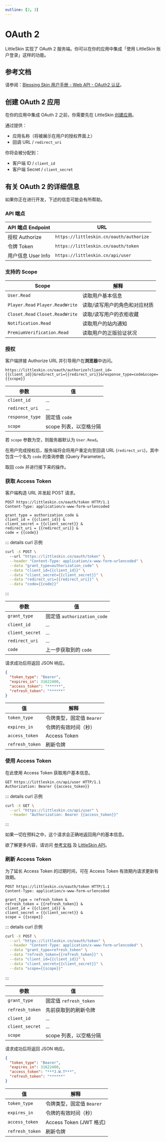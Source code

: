 ```yaml
---
outline: [2, 3]
---
```


# OAuth 2

<!--@include: ./for-experts.template.md-->

LittleSkin 实现了 OAuth 2 服务端。你可以在你的应用中集成「使用 LittleSkin 账户登录」这样的功能。

## 参考文档

请参阅：[Blessing Skin 用户手册 - Web API - OAuth2 认证](https://blessing.netlify.app/api/oauth.html)。

## 创建 OAuth 2 应用

在你的应用中集成 OAuth 2 之前，你需要先在 LittleSkin [创建应用](https://littleskin.cn/user/oauth/manage)。

通过提供：

- 应用名称（将被展示在用户的授权界面上）
- 回调 URL / `redirect_uri`

你将会被分配到：

- 客户端 ID / `client_id`
- 客户端 Secret / `client_secret`

## 有关 OAuth 2 的详细信息

如果你正在进行开发，下述的信息可能会有所帮助。

### API 端点

| API 端点 Endpoint  | URL                                     |
| ------------------ | --------------------------------------- |
| 授权 Authorize     | `https://littleskin.cn/oauth/authorize` |
| 令牌 Token         | `https://littleskin.cn/oauth/token`     |
| 用户信息 User Info | `https://littleskin.cn/api/user`        |

### 支持的 Scope

| Scope                            | 解释                          |
| -------------------------------- | ----------------------------- |
| `User.Read`                      | 读取用户基本信息              |
| `Player.Read` `Player.ReadWrite` | 读取/读写用户的角色和对应材质 |
| `Closet.Read` `Closet.ReadWrite` | 读取/读写用户的衣柜收藏       |
| `Notification.Read`              | 读取用户的站内通知            |
| `PremiumVerification.Read`       | 读取用户的正版验证状况        |

### 授权

客户端拼接 Authorize URL 并引导用户在**浏览器**中访问。

```plain
https://littleskin.cn/oauth/authorize?client_id={{client_id}}&redirect_uri={{redirect_uri}}&response_type=code&scope={{scope}}
```

| 参数            | 值                     |
| --------------- | ---------------------- |
| `client_id`     | ...                    |
| `redirect_uri`  | ...                    |
| `response_type` | 固定值 `code`          |
| `scope`         | scope 列表，以空格分隔 |

若 `scope` 参数为空，则服务器默认为 `User.Read`。

在用户完成授权后，服务端将会将用户重定向至回调 URL (`redirect_uri`)，其中包含一个名为 `code` 的查询参数 (Query Parameter)。

取回 `code` 并进行接下来的操作。

### 获取 Access Token

客户端构造 URL 并发起 POST 请求。

```http
POST https://littleskin.cn/oauth/token HTTP/1.1
Content-Type: application/x-www-form-urlencoded

grant_type = authorization_code &
client_id = {{client_id}} &
client_secret = {{client_secret}} &
redirect_uri = {{redirect_uri}} &
code = {{code}}

```

::: details curl 示例

```bash
curl -X POST \ 
  --url "https://littleskin.cn/oauth/token" \
  --header "Content-Type: application/x-www-form-urlencoded" \
  --data "grant_type=authorization_code" \
  --data "client_id={{client_id}}" \
  --data "client_secret={{client_secret}}" \
  --data "redirect_uri={{redirect_uri}}" \
  --data "code={{code}}"
```

:::

| 参数            | 值                          |
| --------------- | --------------------------- |
| `grant_type`    | 固定值 `authorization_code` |
| `client_id`     | ...                         |
| `client_secret` | ...                         |
| `redirect_uri`  | ...                         |
| `code`          | 上一步获取到的 `code`       |

请求成功后将返回 JSON 响应。

```json
{
  "token_type": "Bearer",
  "expires_in": 31622400,
  "access_token": "******",
  "refresh_token": "******"
}
```

| 值              | 解释                      |
| --------------- | ------------------------- |
| `token_type`    | 令牌类型，固定值 `Bearer` |
| `expires_in`    | 令牌的有效时间（秒）      |
| `access_token`  | Access Token            |
| `refresh_token` | 刷新令牌                 |

### 使用 Access Token

在此使用 Access Token 获取用户基本信息。

```http
GET https://littleskin.cn/api/user HTTP/1.1
Authorization: Bearer {{access_token}}
```

::: details curl 示例

```bash
curl -X GET \
  --url "https://littleskin.cn/api/user" \
  --header "Authorization: Bearer {{access_token}}"
```

:::

如果一切在预料之中，这个请求会正确地返回用户的基本信息。

欲了解更多内容，请访问 [参考文档](#参考文档) 及 [LittleSkin API](./api.md)。

### 刷新 Access Token

为了延长 Access Token 的过期时间，可在 Access Token 有效期内请求更新有效期。

```http
POST https://littleskin.cn/oauth/token HTTP/1.1
Content-Type: application/x-www-form-urlencoded

grant_type = refresh_token &
refresh_token = {{refresh_token}} &
client_id = {{client_id}} &
client_secret = {{client_secret}} &
scope = {{scope}}
```

::: details curl 示例

```bash
curl -X POST \
  --url "https://littleskin.cn/oauth/token" \
  --header "Content-Type: application/x-www-form-urlencoded" \
  --data "grant_type=refresh_token" \
  --data "refresh_token={{refresh_token}}" \
  --data "client_id={{client_id}}" \
  --data "client_secret={{client_secret}}" \
  --data "scope={{scope}}"
```

:::

| 参数            | 值                     |
| --------------- | ---------------------- |
| `grant_type`    | 固定值 `refresh_token` |
| `refresh_token` | 先前获取到的刷新令牌   |
| `client_id`     | ...                    |
| `client_secret` | ...                    |
| `scope`         | scope 列表，以空格分隔 |

请求成功后将返回 JSON 响应。

```json
{
  "token_type": "Bearer",
  "expires_in": 31622400,
  "access_token": "***J.W.T***",
  "refresh_token": "******"
}
```

| 值              | 解释                      |
| --------------- | ------------------------- |
| `token_type`    | 令牌类型，固定值 `Bearer` |
| `expires_in`    | 令牌的有效时间（秒）      |
| `access_token`  | Access Token (JWT 格式)   |
| `refresh_token` | 刷新令牌                  |
